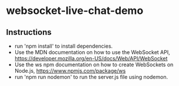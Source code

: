 # websocket-live-chat-demo

## Instructions
- run 'npm install' to install dependencies.
- Use the MDN documentation on how to use the WebSocket API, https://developer.mozilla.org/en-US/docs/Web/API/WebSocket
- Use the ws npm documentation on how to create WebSockets on Node.js, https://www.npmjs.com/package/ws
- run 'npm run nodemon' to run the server.js file using nodemon.
